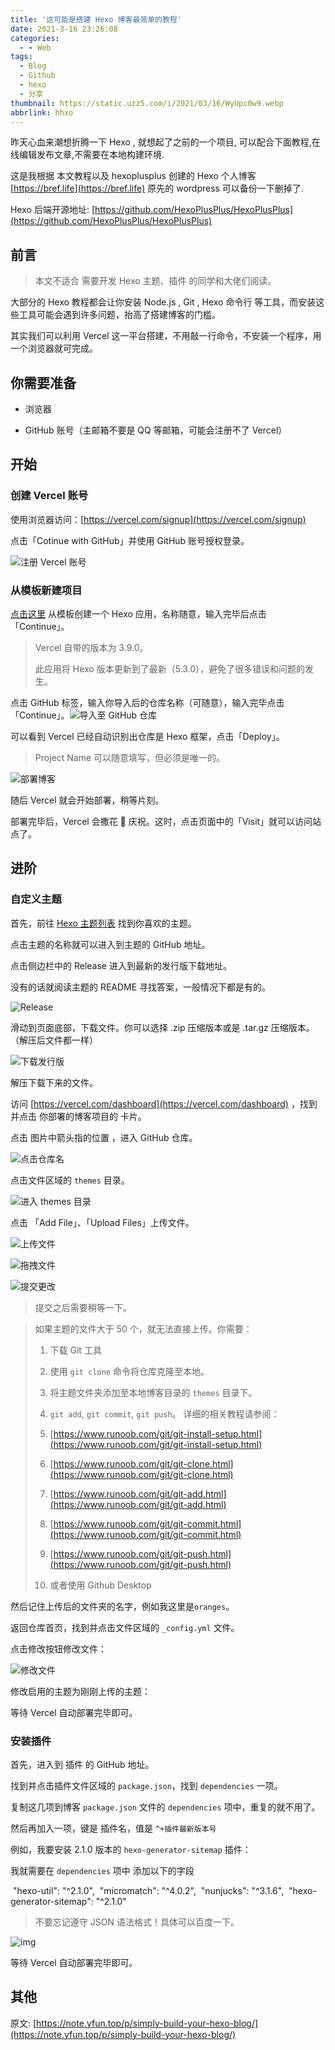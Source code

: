 ```yaml
---
title: '这可能是搭建 Hexo 博客最简单的教程'
date: 2021-3-16 23:26:08
categories:
  - - Web
tags:
  - Blog
  - Github
  - hexo
  - 分享
thumbnail: https://static.uzz5.com/i/2021/03/16/WyUpc0w9.webp
abbrlink: hhxo
---
```



昨天心血来潮想折腾一下 Hexo , 就想起了之前的一个项目, 可以配合下面教程,在线编辑发布文章,不需要在本地构建环境. 

这是我根据 本文教程以及 hexoplusplus 创建的 Hexo 个人博客 [https://bref.life](https://bref.life) 原先的 wordpress 可以备份一下删掉了. 

Hexo 后端开源地址: [https://github.com/HexoPlusPlus/HexoPlusPlus](https://github.com/HexoPlusPlus/HexoPlusPlus)

## 前言

> 本文不适合 需要开发 Hexo 主题、插件 的同学和大佬们阅读。

大部分的 Hexo 教程都会让你安装 Node.js , Git , Hexo 命令行 等工具，而安装这些工具可能会遇到许多问题，抬高了搭建博客的门槛。

其实我们可以利用 Vercel 这一平台搭建，不用敲一行命令，不安装一个程序，用一个浏览器就可完成。

## 你需要准备

*   浏览器
    
*   GitHub 账号（主邮箱不要是 QQ 等邮箱，可能会注册不了 Vercel）
    

## 开始

### 创建 Vercel 账号

使用浏览器访问：[https://vercel.com/signup](https://vercel.com/signup)

点击「Cotinue with GitHub」并使用 GitHub 账号授权登录。

![注册 Vercel 账号](https://static.uzz5.com/i/2021/03/16/AP42V1oE.webp)

### 从模板新建项目

[点击这里](https://vercel.com/new/git/external?repository-url=https://github.com/oCoke/hexo-template/tree/master) 从模板创建一个 Hexo 应用，名称随意，输入完毕后点击「Continue」。

> Vercel 自带的版本为 3.9.0。
> 
> 此应用将 Hexo 版本更新到了最新（5.3.0），避免了很多错误和问题的发生。

点击 GitHub 标签，输入你导入后的仓库名称（可随意），输入完毕点击「Continue」。![导入至 GitHub 仓库](https://static.uzz5.com/i/2021/03/16/FrvgNz9w.webp)

可以看到 Vercel 已经自动识别出仓库是 Hexo 框架，点击「Deploy」。

> Project Name 可以随意填写，但必须是唯一的。

![部署博客](https://static.uzz5.com/i/2021/03/16/8iRxQP7X.webp)

随后 Vercel 就会开始部署，稍等片刻。

部署完毕后，Vercel 会撒花 🎉 庆祝。这时，点击页面中的「Visit」就可以访问站点了。

## 进阶

### 自定义主题

首先，前往 [Hexo 主题列表](https://hexo.io/themes) 找到你喜欢的主题。

点击主题的名称就可以进入到主题的 GitHub 地址。

点击侧边栏中的 Release 进入到最新的发行版下载地址。

没有的话就阅读主题的 README 寻找答案，一般情况下都是有的。

![Release](https://static.uzz5.com/i/2021/03/16/c4nU4Cdz.webp)

滑动到页面底部，下载文件。你可以选择 .zip 压缩版本或是 .tar.gz 压缩版本。（解压后文件都一样）

![下载发行版](https://static.uzz5.com/i/2021/03/16/4uLA0a34.webp)

解压下载下来的文件。

访问 [https://vercel.com/dashboard](https://vercel.com/dashboard) ，找到并点击 你部署的博客项目的 卡片。

点击 图片中箭头指的位置 ，进入 GitHub 仓库。

![点击仓库名](https://static.uzz5.com/i/2021/03/16/t7Kxbkkm.webp)

点击文件区域的 `themes` 目录。

![进入 themes 目录](https://static.uzz5.com/i/2021/03/16/OlHt26qv.webp)

点击 「Add File」、「Upload Files」上传文件。

![上传文件](https://static.uzz5.com/i/2021/03/16/va9F23ih.webp)

![拖拽文件](https://static.uzz5.com/i/2021/03/16/FShnmXAB.webp)

![提交更改](https://static.uzz5.com/i/2021/03/16/30gPrdSn.webp)

> 提交之后需要稍等一下。

> 如果主题的文件大于 50 个，就无法直接上传。你需要：
> 
> 1.  下载 Git 工具
>     
> 2.  使用 `git clone` 命令将仓库克隆至本地。
>     
> 3.  将主题文件夹添加至本地博客目录的 `themes` 目录下。
>     
> 4.  `git add`, `git commit`, `git push`。 详细的相关教程请参阅：
>     
> 5.  [https://www.runoob.com/git/git-install-setup.html](https://www.runoob.com/git/git-install-setup.html)
>     
> 6.  [https://www.runoob.com/git/git-clone.html](https://www.runoob.com/git/git-clone.html)
>     
> 7.  [https://www.runoob.com/git/git-add.html](https://www.runoob.com/git/git-add.html)
>     
> 8.  [https://www.runoob.com/git/git-commit.html](https://www.runoob.com/git/git-commit.html)
>     
> 9.  [https://www.runoob.com/git/git-push.html](https://www.runoob.com/git/git-push.html)
>     
> 10.  或者使用 Github Desktop
>     

然后记住上传后的文件夹的名字，例如我这里是`oranges`。

返回仓库首页，找到并点击文件区域的 `_config.yml` 文件。

点击修改按钮修改文件：

![修改文件](https://static.uzz5.com/i/2021/03/16/n6lGe1gF.webp)

修改启用的主题为刚刚上传的主题：

等待 Vercel 自动部署完毕即可。

### 安装插件

首先，进入到 插件 的 GitHub 地址。

找到并点击插件文件区域的 `package.json`，找到 `dependencies` 一项。

复制这几项到博客 `package.json` 文件的 `dependencies` 项中，重复的就不用了。

然后再加入一项，键是 插件名，值是 `^+插件最新版本号`

例如，我要安装 2.1.0 版本的 `hexo-generator-sitemap` 插件：

我就需要在 `dependencies` 项中 添加以下的字段

 "hexo-util": "^2.1.0",
 "micromatch": "^4.0.2",
 "nunjucks": "^3.1.6",
 "hexo-generator-sitemap": "^2.1.0"

> 不要忘记遵守 JSON 语法格式！具体可以百度一下。

![img](https://static.uzz5.com/i/2021/03/16/mShDLIUm.webp)

等待 Vercel 自动部署完毕即可。

## 其他

原文: [https://note.yfun.top/p/simply-build-your-hexo-blog/](https://note.yfun.top/p/simply-build-your-hexo-blog/)